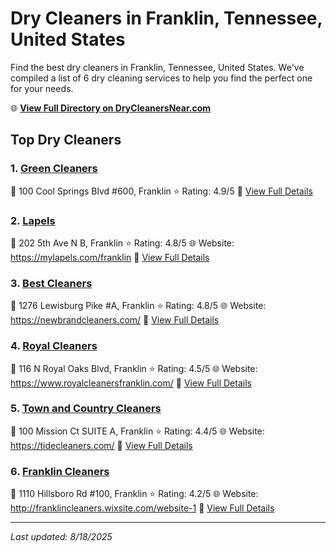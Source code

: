 # Dry Cleaners in Franklin, Tennessee, United States

Find the best dry cleaners in Franklin, Tennessee, United States. We've compiled a list of 6 dry cleaning services to help you find the perfect one for your needs.

🌐 **[View Full Directory on DryCleanersNear.com](https://drycleanersnear.com/city/US/Tennessee/Franklin)**

## Top Dry Cleaners

### 1. [Green Cleaners](https://drycleanersnear.com/dryCleaner/6861efad6d1fa2e11f513b34/green-cleaners)
📍 100 Cool Springs Blvd #600, Franklin
⭐ Rating: 4.9/5
🔗 [View Full Details](https://drycleanersnear.com/dryCleaner/6861efad6d1fa2e11f513b34/green-cleaners)

### 2. [Lapels](https://drycleanersnear.com/dryCleaner/6861efac6d1fa2e11f5137df/lapels)
📍 202 5th Ave N B, Franklin
⭐ Rating: 4.8/5
🌐 Website: https://mylapels.com/franklin
🔗 [View Full Details](https://drycleanersnear.com/dryCleaner/6861efac6d1fa2e11f5137df/lapels)

### 3. [Best Cleaners](https://drycleanersnear.com/dryCleaner/6861efad6d1fa2e11f513b79/best-cleaners)
📍 1276 Lewisburg Pike #A, Franklin
⭐ Rating: 4.8/5
🌐 Website: https://newbrandcleaners.com/
🔗 [View Full Details](https://drycleanersnear.com/dryCleaner/6861efad6d1fa2e11f513b79/best-cleaners)

### 4. [Royal Cleaners](https://drycleanersnear.com/dryCleaner/6861efad6d1fa2e11f5139f3/royal-cleaners)
📍 116 N Royal Oaks Blvd, Franklin
⭐ Rating: 4.5/5
🌐 Website: https://www.royalcleanersfranklin.com/
🔗 [View Full Details](https://drycleanersnear.com/dryCleaner/6861efad6d1fa2e11f5139f3/royal-cleaners)

### 5. [Town and Country Cleaners](https://drycleanersnear.com/dryCleaner/6861efad6d1fa2e11f513895/town-and-country-cleaners)
📍 100 Mission Ct SUITE A, Franklin
⭐ Rating: 4.4/5
🌐 Website: https://tidecleaners.com/
🔗 [View Full Details](https://drycleanersnear.com/dryCleaner/6861efad6d1fa2e11f513895/town-and-country-cleaners)

### 6. [Franklin Cleaners](https://drycleanersnear.com/dryCleaner/6861efad6d1fa2e11f513cfe/franklin-cleaners)
📍 1110 Hillsboro Rd #100, Franklin
⭐ Rating: 4.2/5
🌐 Website: http://franklincleaners.wixsite.com/website-1
🔗 [View Full Details](https://drycleanersnear.com/dryCleaner/6861efad6d1fa2e11f513cfe/franklin-cleaners)


---

*Last updated: 8/18/2025*

